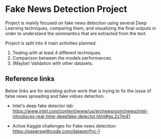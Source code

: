 # Fake News Detection Project

Project is mainly focused on fake news detection using several Deep Learning techniques, comparing them, and visualizing the final outputs in order to understand the semmantics that are extracted from the text.

Project is split into 4 main activities planned.

1. Testing with at least 4 different techniques.
2. Comparison between the models performances.
3. (Maybe) Validation with other datasets.


## Reference links
Below links are for exsisting active work that is trying to fix the issue of false news spreading and fake vidoes detection.

- Intel's deep fake detector lab: https://www.intel.com/content/www/us/en/newsroom/news/intel-introduces-real-time-deepfake-detector.html#gs.2z7m41

- Active Kaggle challenges for Fake news detection: https://paperswithcode.com/dataset/fnc-1
